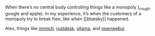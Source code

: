 When there’s no central body controlling things like a monopoly (<sub><i>cough</i></sub> google and apple). In my experience, it’s when the customers of a monopoly try to break free, like when [[bluesky]] happened.

Also, things like [immich](https://immich.app), [rustdesk](https://rustdesk.com), [ollama](https://ollama.com), and [openwebui](https://openwebui.com)
